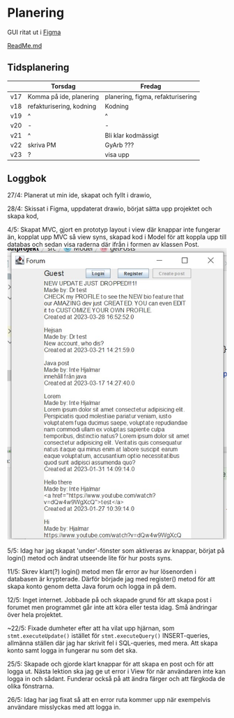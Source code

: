 # Planering
GUI ritat ut i [Figma](https://www.figma.com/file/pUN0oFfNOED2i6mp0Zh7OZ/prg2-slutprojekt?node-id=0%3A1&t=55ccjZPlMn5sCcDZ-1)

[ReadMe.md](../ReadMe.md)
## Tidsplanering

|   | Torsdag  | Fredag  |
|---|---|---|
| v17  | Komma på ide, planering  | planering, figma, refakturisering  |
| v18  | refakturisering, kodning  | Kodning  |
| v19  | ^  | ^  |
| v20  | -  | -  |
| v21  | ^  | Bli klar kodmässigt  |
| v22  | skriva PM  | GyArb ???  |
| v23  | ?  | visa upp  |

## Loggbok

27/4: Planerat ut min ide, skapat och fyllt i drawio, 

28/4: Skissat i Figma, uppdaterat drawio, börjat sätta upp projektet och skapa kod, 

4/5: Skapat MVC, gjort en prototyp layout i view där knappar inte fungerar än, kopplat upp MVC så view syns,
 skapad kod i Model för att koppla upp till databas och sedan visa raderna där ifrån i formen av klassen Post.
![View](./images/ss1.jpg "View")

5/5: Idag har jag skapat 'under'-fönster som aktiveras av knappar, börjat på login() metod och 
ändrat utseende lite för hur posts syns. 

11/5: Skrev klart(?) login() metod men får error av hur lösenorden i databasen är krypterade. 
Därför började jag med register() metod för att skapa konto genom detta Java forum och logga in på dem. 

12/5: Inget internet. Jobbade på och skapade grund för att skapa post i forumet men programmet går 
inte att köra eller testa idag. Små ändringar över hela projektet. 

~22/5: Fixade dumheter efter att ha vilat upp hjärnan, som ```stmt.executeUpdate()``` istället för ```stmt.executeQuery()``` 
INSERT-queries, allmänna ställen där jag har skrivit fel i SQL-queries, med mera. 
Att skapa konto samt logga in fungerar nu som det ska. 

25/5: Skapade och gjorde klart knappar för att skapa en post och för att logga ut. Nästa lektion ska jag 
ge ut error i View för när användaren inte kan logga in och sådant. 
Funderar också på att ändra färger och att färgkoda de olika fönstrarna. 

26/5: Idag har jag fixat så att en error ruta kommer upp när exempelvis användare misslyckas med att logga in. 
